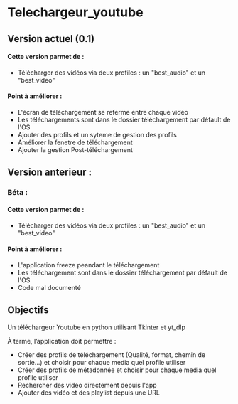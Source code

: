 # Telechargeur_youtube

## Version actuel (0.1)

#### Cette version parmet de :

- Télécharger des vidéos via deux profiles : un "best_audio" et un "best_video"

#### Point à améliorer :

- L'écran de téléchargement se referme entre chaque vidéo 
- Les téléchargements sont dans le dossier téléchargement par défault de l'OS
- Ajouter des profils et un syteme de gestion des profils
- Améliorer la fenetre de téléchargement
- Ajouter la gestion Post-téléchargement

## Version anterieur :

### Béta :

#### Cette version parmet de :

- Télécharger des vidéos via deux profiles : un "best_audio" et un "best_video"

#### Point à améliorer :

- L'application freeze peandant le téléchargement
- Les téléchargement sont dans le dossier téléchargement par défault de l'OS
- Code mal documenté

## Objectifs

Un téléchargeur Youtube en python utilisant Tkinter et yt_dlp

À terme, l’application doit permettre :
- Créer des profils de téléchargement (Qualité, format, chemin de sortie...) et choisir pour chaque media quel profile utiliser
- Créer des profils de métadonnée et choisir pour chaque media quel profile utiliser
- Rechercher des vidéo directement depuis l'app
- Ajouter des vidéo et des playlist depuis une URL

